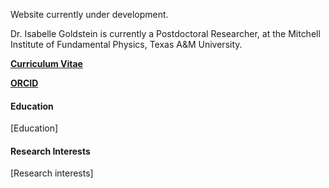 Website currently under development. 

Dr. Isabelle Goldstein is currently a Postdoctoral Researcher, at the Mitchell Institute of Fundamental Physics, Texas A&M University.

<a href="https://isabelle-goldstein.github.io/folder/GoldsteinCV_v2.pdf" target="_blank"><strong>Curriculum Vitae</strong></a>

<a href="https://orcid.org/0000-0001-9247-9474"><strong>ORCID</strong></a>

#### Education
[Education]

#### Research Interests
[Research interests]
